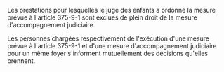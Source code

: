 Les prestations pour lesquelles le juge des enfants a ordonné la mesure prévue à l'article 375-9-1 sont exclues de plein droit de la mesure d'accompagnement judiciaire.

Les personnes chargées respectivement de l'exécution d'une mesure prévue à l'article 375-9-1 et d'une mesure d'accompagnement judiciaire pour un même foyer s'informent mutuellement des décisions qu'elles prennent.
